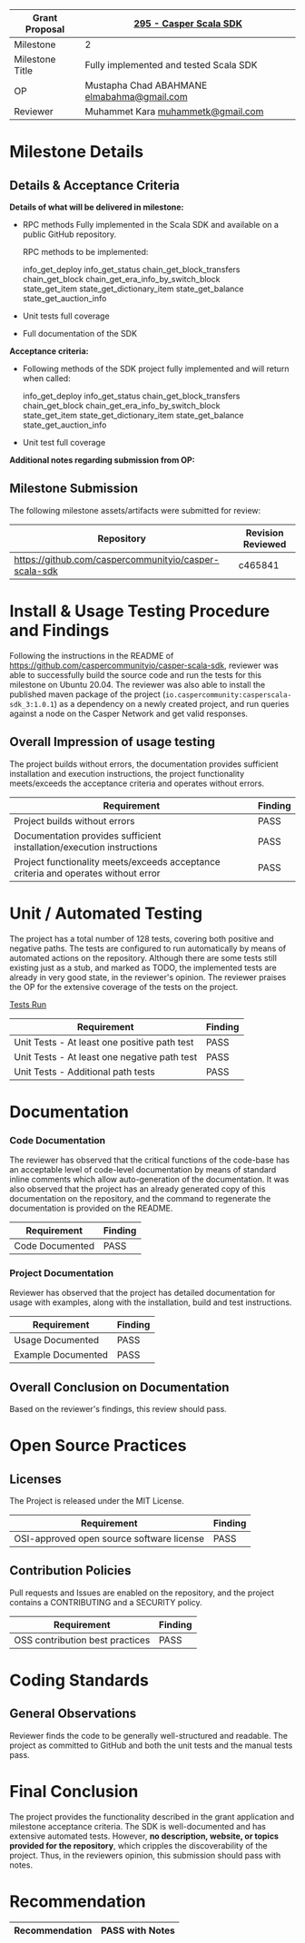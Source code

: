 Grant Proposal | [295 - Casper Scala SDK](https://portal.devxdao.com/public-proposals/295)
------------ | -------------
Milestone | 2
Milestone Title | Fully implemented and tested Scala SDK
OP | Mustapha Chad ABAHMANE <elmabahma@gmail.com>
Reviewer | Muhammet Kara <muhammetk@gmail.com>

# Milestone Details

## Details & Acceptance Criteria

**Details of what will be delivered in milestone:**

-  RPC methods Fully implemented in the Scala SDK  and available on a public GitHub repository.
    
   RPC methods to be implemented:
 
     info_get_deploy 
     info_get_status 
     chain_get_block_transfers 
     chain_get_block
     chain_get_era_info_by_switch_block    
     state_get_item
     state_get_dictionary_item
     state_get_balance
     state_get_auction_info


- Unit tests full coverage
- Full documentation of the SDK

**Acceptance criteria:**

- Following methods of  the SDK project fully implemented and will return when called: 
      
     info_get_deploy 
     info_get_status 
     chain_get_block_transfers 
     chain_get_block
     chain_get_era_info_by_switch_block    
     state_get_item
     state_get_dictionary_item
     state_get_balance
     state_get_auction_info

- Unit test full coverage

**Additional notes regarding submission from OP:**



## Milestone Submission

The following milestone assets/artifacts were submitted for review:

Repository | Revision Reviewed
------------ | -------------
https://github.com/caspercommunityio/casper-scala-sdk | c465841

# Install & Usage Testing Procedure and Findings

Following the instructions in the README of https://github.com/caspercommunityio/casper-scala-sdk, reviewer was able to successfully build the source code and run the tests for this milestone on Ubuntu 20.04. The reviewer was also able to install the published maven package of the project (`io.caspercommunity:casperscala-sdk_3:1.0.1`) as a dependency on a newly created project, and run queries against a node on the Casper Network and get valid responses.

## Overall Impression of usage testing

The project builds without errors, the documentation provides sufficient installation and execution instructions, the project functionality meets/exceeds the acceptance criteria and operates without errors.

Requirement | Finding
------------ | -------------
Project builds without errors | PASS
Documentation provides sufficient installation/execution instructions | PASS
Project functionality meets/exceeds acceptance criteria and operates without error | PASS

# Unit / Automated Testing

The project has a total number of 128 tests, covering both positive and negative paths. The tests are configured to run automatically by means of automated actions on the repository. Although there are some tests still existing just as a stub, and marked as TODO, the implemented tests are already in very good state, in the reviewer's opinion. The reviewer praises the OP for the extensive coverage of the tests on the project.

[Tests Run](test-run.md)

Requirement | Finding
------------ | -------------
Unit Tests - At least one positive path test | PASS
Unit Tests - At least one negative path test | PASS
Unit Tests - Additional path tests | PASS

# Documentation

### Code Documentation

The reviewer has observed that the critical functions of the code-base has an acceptable level of code-level documentation by means of standard inline comments which allow auto-generation of the documentation. It was also observed that the project has an already generated copy of this documentation on the repository, and the command to regenerate the documentation is provided on the README.

Requirement | Finding
------------ | -------------
Code Documented | PASS

### Project Documentation

Reviewer has observed that the project has detailed documentation for usage with examples, along with the installation, build and test instructions.

Requirement | Finding
------------ | -------------
Usage Documented | PASS
Example Documented | PASS

## Overall Conclusion on Documentation

Based on the reviewer's findings, this review should pass.

# Open Source Practices

## Licenses

The Project is released under the MIT License.

Requirement | Finding
------------ | -------------
OSI-approved open source software license | PASS

## Contribution Policies

Pull requests and Issues are enabled on the repository, and the project contains a CONTRIBUTING and a SECURITY policy.

Requirement | Finding
------------ | -------------
OSS contribution best practices | PASS

# Coding Standards

## General Observations

Reviewer finds the code to be generally well-structured and readable. The project as committed to GitHub and both the unit tests and the manual tests pass.

# Final Conclusion

The project provides the functionality described in the grant application and milestone acceptance criteria. The SDK is well-documented and has extensive automated tests. However, **no description, website, or topics provided for the repository**, which cripples the discoverability of the project. Thus, in the reviewers opinion, this submission should pass with notes.

# Recommendation

Recommendation | PASS with Notes
------------ | -------------
